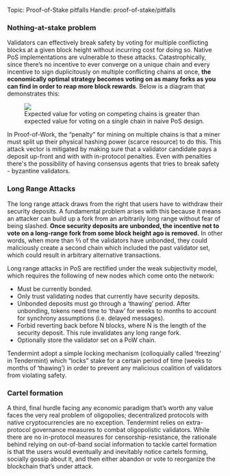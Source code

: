 Topic: Proof-of-Stake pitfalls
Handle: proof-of-stake/pitfalls

### Nothing-at-stake problem

Validators can effectively break safety by voting for multiple conflicting blocks at a given block height without incurring cost for doing so. Native PoS implementations are vulnerable to these attacks. Catastrophically, since there’s no incentive to ever converge on a unique chain and every incentive to sign duplicitously on multiple conflicting chains at once, **the economically optimal strategy becomes voting on as many forks as you can find in order to reap more block rewards**. Below is a diagram that demonstrates this:

<figure>
    <img src="/assets/images/nothing-at-stake.png" >
    <figcaption>Expected value for voting on competing chains is greater than expected value for voting on a single chain in naive PoS design.</figcaption>
</figure>

In Proof-of-Work, the “penalty” for mining on multiple chains is that a miner must split up their physical hashing power (scarce resource) to do this.
This attack vector is mitigated by making sure that a validator candidate pays a deposit up-front and with with in-protocol penalties. Even with penalties there's the possibility of having consensus agents that tries to break safety - byzantine validators.

### Long Range Attacks

The long range attack draws from the right that users have to withdraw their security deposits. A fundamental problem arises with this because it means an attacker can build up a fork from an arbitrarily long range without fear of being slashed. **Once security deposits are unbonded, the incentive not to vote on a long-range fork from some block height ago is removed.** In other words, when more than ⅔ of the validators have unbonded, they could maliciously create a second chain which included the past validator set, which could result in arbitrary alternative transactions.

Long range attacks in PoS are rectified under the weak subjectivity model, which requires the following of new nodes which come onto the network:

* Must be currently bonded.
* Only trust validating nodes that currently have security deposits.
* Unbonded deposits must go through a ‘thawing’ period. After unbonding, tokens need time to ‘thaw’ for weeks to months to account for synchrony assumptions (i.e. delayed messages).
* Forbid reverting back before N blocks, where N is the length of the security deposit. This rule invalidates any long range fork.
* Optionally store the validator set on a PoW chain.

Tendermint adopt a simple locking mechanism (colloquially called ‘freezing’ in Tendermint) which “locks” stake for a certain period of time (weeks to months of ‘thawing’) in order to prevent any malicious coalition of validators from violating safety.

### Cartel formation

A third, final hurdle facing any economic paradigm that’s worth any value faces the very real problem of oligopolies; decentralized protocols with native cryptocurrencies are no exception.
Tendermint relies on extra-protocol governance measures to combat oligopolistic validators. While there are no in-protocol measures for censorship-resistance, the rationale behind relying on out-of-band social information to tackle cartel formation is that the users would eventually and inevitably notice cartels forming, socially gossip about it, and then either abandon or vote to reorganize the blockchain that’s under attack.
